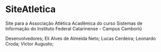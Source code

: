 ﻿# SiteAtletica

Site para a Associação Atlética Acadêmica do curso Sistemas de Informação do Instituto Federal Catarinense - Campus Camboriú

Desenvolvedores;
Eli Alves de Almeida Neto;
Lucas Cerdeira; 
Leonardo Croda;
Victor Augusto;
